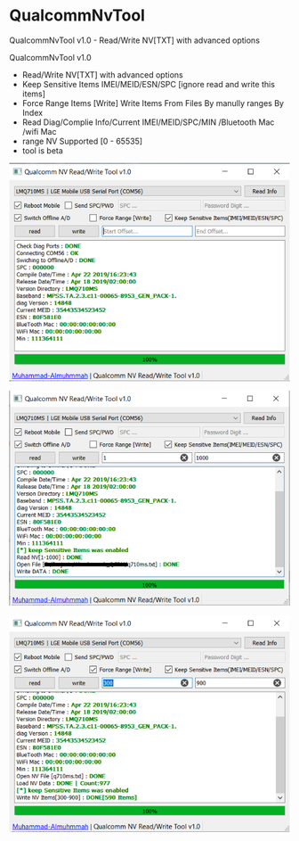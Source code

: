 # QualcommNvTool
QualcommNvTool v1.0 - Read/Write NV[TXT] with advanced options

QualcommNvTool v1.0
- Read/Write NV[TXT] with advanced options
- Keep Sensitive Items IMEI/MEID/ESN/SPC [ignore read and write this items]
- Force Range Items [Write] Write Items From Files By manully ranges By Index
- Read Diag/Complie Info/Current IMEI/MEID/SPC/MIN /Bluetooth Mac /wifi Mac
- range NV Supported [0 - 65535]
- tool is beta

![Pic](https://github.com/Muhmmad-Almuhmmah/QualcommNvTool/blob/main/imgs/1.png)

![Pic](https://github.com/Muhmmad-Almuhmmah/QualcommNvTool/blob/main/imgs/2.png)

![Pic](https://github.com/Muhmmad-Almuhmmah/QualcommNvTool/blob/main/imgs/3.png)
